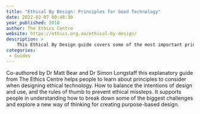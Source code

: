 ```yaml
---
title: "Ethical By Design: Principles for Good Technology"
date: 2022-02-07 00:40:30
year_published: 2018
author: The Ethics Centre
website: https://ethics.org.au/ethical-by-design/
description: >
    This Ethical By Design guide covers some of the most important principles to use when figuring out how to create more ethical technology.
categories:
 - Guides
---
```


Co-authored by Dr Matt Bear and Dr Simon Longstaff this explanatory guide from The Ethics Centre helps people to learn about principles  to consider when designing ethical technology. How to balance the intentions of design and use, and the rules of thumb to prevent ethical missteps. It supports people in understanding how to break down some of the biggest challenges and explore a new way of thinking for creating purpose-based design.
